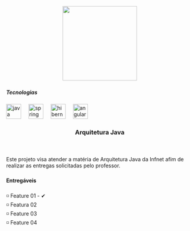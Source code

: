 <div align="center">
  <img height="200" src="https://ead.infnet.edu.br/wp-content/uploads/sites/34/2020/07/grl_logo_faculdade_infnet_color_fundo_transparente-1536x493.png.webp"  />
</div>

###

<h5 align="left">Tecnologias</h5>

###

<div align="left">
  <img src="https://cdn.jsdelivr.net/gh/devicons/devicon/icons/java/java-original.svg" height="40" alt="java logo"  />
  <img width="12" />
  <img src="https://cdn.jsdelivr.net/gh/devicons/devicon/icons/spring/spring-original.svg" height="40" alt="spring logo"  />
  <img width="12" />
  <img src="https://skillicons.dev/icons?i=hibernate" height="40" alt="hibernate logo"  />
  <img width="12" />
  <img src="https://skillicons.dev/icons?i=angular" height="40" alt="angularjs logo"  />
</div>

###

<h3 align="center">Arquitetura Java</h3>

###

<br clear="both">

<p align="left">Este projeto visa atender a matéria de Arquitetura Java da Infnet afim de realizar as entregas solicitadas pelo professor.</p>

###

<h4 align="left">Entregáveis</h4>

###

<p align="left">◽ Feature 01 - ✔<br>◽ Featura 02<br>◽ Feature 03<br>◽ Feature 04</p>

###